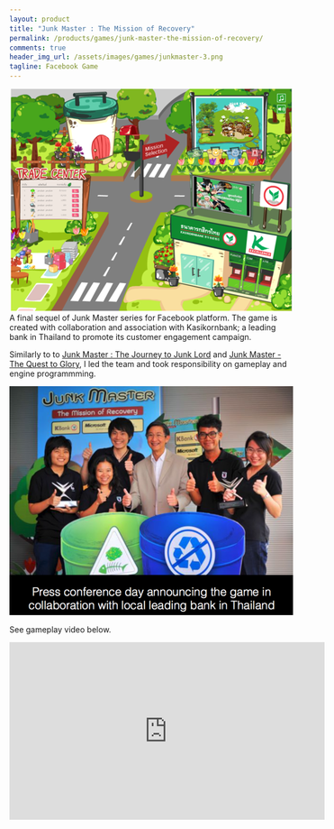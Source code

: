 ```yaml
---
layout: product
title: "Junk Master : The Mission of Recovery"
permalink: /products/games/junk-master-the-mission-of-recovery/
comments: true
header_img_url: /assets/images/games/junkmaster-3.png
tagline: Facebook Game
---
```


<center><img src="/assets/images/games/junkmaster-3.png" alt="Junk Master : The Mission of Recovery"/></center>  
A final sequel of Junk Master series for Facebook platform. The game is created with collaboration and association with Kasikornbank; a leading bank in Thailand to promote its customer engagement campaign.

Similarly to to [Junk Master : The Journey to Junk Lord](/products/games/junk-master-the-journey-to-junk-lord/) and [Junk Master - The Quest to Glory](/products/games/junk-master-the-quest-to-glory/), I led the team and took responsibility on gameplay and engine programmming.

<center><img src="/assets/images/games/junk-master-collab.png"/></center>

See gameplay video below.

<center><iframe width="560" height="315" src="https://www.youtube.com/embed/74xpyhn-blU" frameborder="0" gesture="media" allow="encrypted-media" allowfullscreen></iframe></center>
